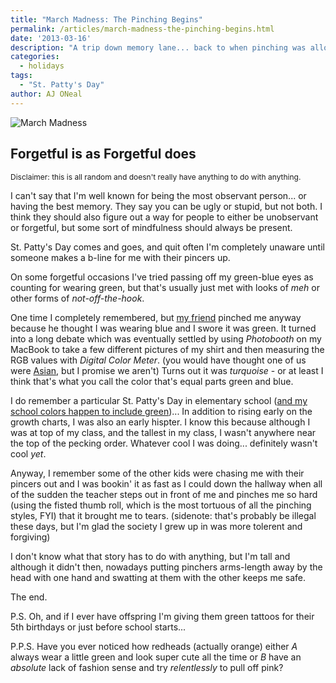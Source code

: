 ```yaml
---
title: "March Madness: The Pinching Begins"
permalink: /articles/march-madness-the-pinching-begins.html
date: '2013-03-16'
description: "A trip down memory lane... back to when pinching was allowed in school."
categories:
  - holidays
tags:
  - "St. Patty's Day"
author: AJ ONeal
---
```


[jap-blue]: http://en.wikipedia.org/wiki/Distinction_of_blue_and_green_in_various_languages
[mvndaai]: http://mvndaai.com

![March Madness](http://i.imgur.com/ss4h4hy.png "The belief that it's okay to pinch people for not wearing green.")

## Forgetful is as Forgetful does

<span style="font-size: 9pt">
Disclaimer: this is all random and doesn't really have anything to do with anything.
</span>

I can't say that I'm well known for being the most observant person...
or having the best memory.
They say you can be ugly or stupid, but not both.
I think they should also figure out a way for people to either be unobservant or forgetful,
but some sort of mindfulness should always be present.

St. Patty's Day comes and goes, and quit often I'm completely unaware until
someone makes a b-line for me with their pincers up.

On some forgetful occasions I've tried passing off my green-blue eyes as counting for wearing green,
but that's usually just met with looks of *meh* or other forms of *not-off-the-hook*.

One time I completely remembered,
but [my friend][mvndaai] pinched me anyway because he thought I was wearing
blue and I swore it was green. 
It turned into a long debate
which was eventually settled by using *Photobooth* on my MacBook
to take a few different pictures of my shirt and then measuring the RGB values with *Digital Color Meter*.
(you would have thought one of us were [Asian][jap-blue], but I promise we aren't)
Turns out it was *turquoise* -
or at least I think that's what you call the color that's equal parts green and blue.

I do remember a particular St. Patty's Day in elementary school
([and my school colors happen to include green](http://www.edline.net/pages/D_J_Montague_Elementary))...
In addition to rising early on the growth charts,
I was also an early hispter.
I know this because although I was at top of my class,
and the tallest in my class,
I wasn't anywhere near the top of the pecking order.
Whatever cool I was doing... definitely wasn't cool *yet*.

Anyway, I remember some of the other kids were chasing me
with their pincers out
and I was bookin' it as fast as I could down the hallway when all of the sudden
the teacher steps out in front of me and pinches me so hard
(using the fisted thumb roll, which is the most tortuous of all the pinching styles, FYI)
that it brought me to tears.
(sidenote: that's probably be illegal these days,
but I'm glad the society I grew up in was more tolerent and forgiving)

I don't know what that story has to do with anything,
but I'm tall and although it didn't then,
nowadays putting pinchers arms-length away by
the head with one hand and swatting at them with the other keeps
me safe.

The end.

P.S. Oh, and if I ever have offspring I'm giving them green tattoos
for their 5th birthdays or just before school starts...

P.P.S. Have you ever noticed how redheads (actually orange) either
*A* always wear a little green and look super cute all the time
or
*B* have an *absolute* lack of fashion sense and try *relentlessly* to pull off pink?
